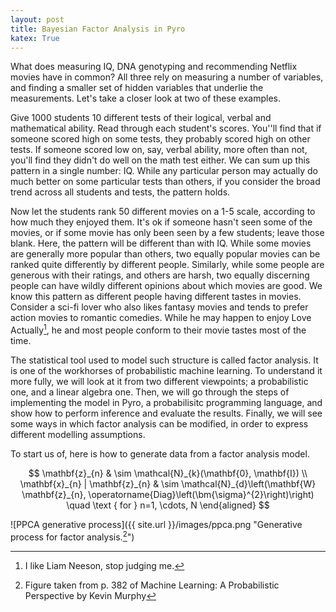 ```yaml
---
layout: post
title: Bayesian Factor Analysis in Pyro
katex: True
---
```


What does measuring IQ, DNA genotyping and recommending Netflix movies have in common? All three rely on measuring a number of variables, and finding a smaller set of hidden variables that underlie the measurements. Let's take a closer look at two of these examples.

Give 1000 students 10 different tests of their logical, verbal and mathematical ability. Read through each student's scores. You''ll find that if someone scored high on some tests, they probably scored high on other tests. If someone scored low on, say, verbal ability, more often than not, you'll find they didn't do well on the math test either. We can sum up this pattern in a single number: IQ. While any particular person may actually do much better on some particular tests than others, if you consider the broad trend across all students and tests, the pattern holds.

Now let the students rank 50 different movies on a 1-5 scale, according to how much they enjoyed them. It's ok if someone hasn't seen some of the movies, or if some movie has only been seen by a few students; leave those blank. Here, the pattern will be different than with IQ. While some movies are generally more popular than others, two equally popular movies can be ranked quite differently by different people. Similarly, while some people are generous with their ratings, and others are harsh, two equally discerning people can have wildly different opinions about which movies are good. We know this pattern as different people having different tastes in movies. Consider a sci-fi lover who also likes fantasy movies and tends to prefer action movies to romantic comedies. While he may happen to enjoy Love Actually[^1], he and most people conform to their movie tastes most of the time. 

The statistical tool used to model such structure is called factor analysis. It is one of the workhorses of probabilistic machine learning. To understand it more fully, we will look at it from two different viewpoints; a probabilistic one, and a linear algebra one. Then, we will go through the steps of implementing the model in Pyro, a probabilisitc programming language, and show how to perform inference and evaluate the results. Finally, we will see some ways in which factor analysis can be modified, in order to express different modelling assumptions.

To start us of, here is how to generate data from a factor analysis model.

$$
\mathbf{z}_{n} & \sim \mathcal{N}_{k}(\mathbf{0}, \mathbf{I}) \\
\mathbf{x}_{n} | \mathbf{z}_{n} & \sim \mathcal{N}_{d}\left(\mathbf{W} \mathbf{z}_{n}, \operatorname{Diag}\left(\bm{\sigma}^{2}\right)\right)  \quad \text { for } n=1, \cdots, N
\end{aligned}
$$

![PPCA generative process]({{ site.url }}/images/ppca.png "Generative process for factor analysis.[^2]")



[^1]: I like Liam Neeson, stop judging me. 
[^2]: Figure taken from p. 382 of Machine Learning: A Probabilistic Perspective by Kevin Murphy